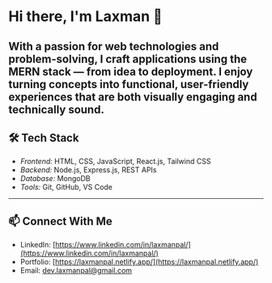 # Hi there, I'm Laxman 👋  

With a passion for web technologies and
problem-solving, I craft applications using the
MERN stack — from idea to deployment. I enjoy
turning concepts into functional, user-friendly
experiences that are both visually engaging and
technically sound.  
---

## 🛠️ Tech Stack
- *Frontend:* HTML, CSS, JavaScript, React.js, Tailwind CSS  
- *Backend:* Node.js, Express.js, REST APIs  
- *Database:* MongoDB
- *Tools:* Git, GitHub, VS Code  
---

## 📫 Connect With Me
- LinkedIn: [https://www.linkedin.com/in/laxmanpal/](https://www.linkedin.com/in/laxmanpal/)  
- Portfolio: [https://laxmanpal.netlify.app/](https://laxmanpal.netlify.app/)  
- Email: dev.laxmanpal@gmail.com 
